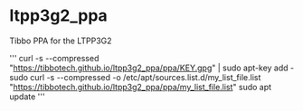 # ltpp3g2_ppa
Tibbo PPA for the LTPP3G2 

'''
curl -s --compressed "https://tibbotech.github.io/ltpp3g2_ppa/ppa/KEY.gpg" | sudo apt-key add -
sudo curl -s --compressed -o /etc/apt/sources.list.d/my_list_file.list "https://tibbotech.github.io/ltpp3g2_ppa/ppa/my_list_file.list"
sudo apt update
'''